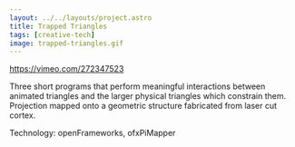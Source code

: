 ```yaml
---
layout: ../../layouts/project.astro
title: Trapped Triangles
tags: [creative-tech]
image: trapped-triangles.gif
---
```


https://vimeo.com/272347523

Three short programs that perform meaningful interactions between animated
triangles and the larger physical triangles which constrain them. Projection
mapped onto a geometric structure fabricated from laser cut cortex.

Technology: openFrameworks, ofxPiMapper
